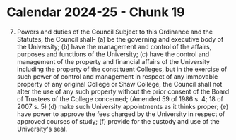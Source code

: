 # Calendar 2024-25 - Chunk 19

<!-- Chunk tokens: 185, Enriched tokens: 193 -->

7. Powers and duties of the Council
Subject to this Ordinance and the Statutes, the Council shall-
(a) be the governing and executive body of the University;
(b) have the management and control of the affairs, purposes and functions of the University;
(c) have the control and management of the property and financial affairs of the University including the property of the constituent Colleges, but in the exercise of such power of control and management in respect of any immovable property of any original College or Shaw College, the Council shall not alter the use of any such property without the prior consent of the Board of Trustees of the College concerned; (Amended 59 of 1986 s. 4; 18 of 2007 s. 5)
(d) make such University appointments as it thinks proper;
(e) have power to approve the fees charged by the University in respect of approved courses of study;
(f) provide for the custody and use of the University's seal.